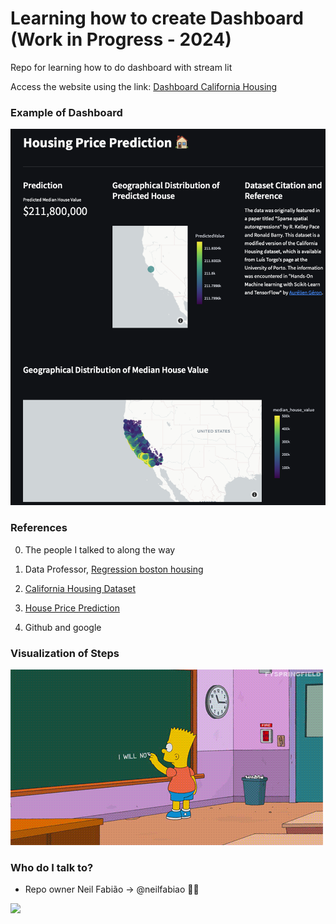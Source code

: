 # Learning how to create Dashboard (Work in Progress - 2024)

Repo for learning how to do dashboard with stream lit 


Access the website using the link: [Dashboard California Housing](https://learning-dashboard-jarvis.streamlit.app)



### Example of Dashboard ###

![alt-text-1](/Project/img/img_1.png)

### References ###

0. The people I talked to along the way

1. Data Professor, [Regression boston housing](https://github.com/dataprofessor/streamlit_freecodecamp/tree/main)

2. [California Housing Dataset](https://github.com/niamyaraghi/Intro-to-ML/blob/main/California%20Housing%20Dataset.ipynb)

3. [House Price Prediction](https://github.com/sharmasapna/house-price-prediction)

4. Github and google



### Visualization of Steps ###

![alt-text-1](/Project/img/bart-future.gif)

### Who do I talk to? ###

* Repo owner Neil Fabião -> @neilfabiao ✌🏾

![](https://komarev.com/ghpvc/?username=neildashboards&color=blue)
